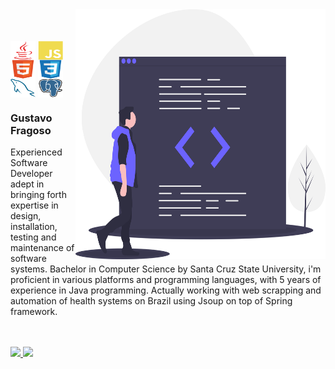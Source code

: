 <img align="right" width="400" height="400" src="https://github.com/gbfragoso/gbfragoso/blob/master/programmer.svg">
</br></br>
<div style="display: inline_block"><br>
    <img align="center" height="30" width="40"
        src="https://raw.githubusercontent.com/devicons/devicon/master/icons/java/java-plain.svg">
    <img align="center" height="30" width="40"
        src="https://raw.githubusercontent.com/devicons/devicon/master/icons/javascript/javascript-plain.svg">
    <img align="center" height="30" width="40"
        src="https://raw.githubusercontent.com/devicons/devicon/master/icons/html5/html5-original.svg">
    <img align="center" height="30" width="40"
        src="https://raw.githubusercontent.com/devicons/devicon/master/icons/css3/css3-original.svg">
    <img align="center" height="30" width="40"
        src="https://raw.githubusercontent.com/devicons/devicon/master/icons/mysql/mysql-original.svg">
    <img align="center" height="30" width="40"
        src="https://raw.githubusercontent.com/devicons/devicon/master/icons/postgresql/postgresql-original.svg">
</div>

### Gustavo Fragoso

Experienced Software Developer adept in bringing forth expertise in design, installation, testing and maintenance of software systems. Bachelor in Computer Science by Santa Cruz State University, i'm proficient in various platforms and programming languages, with 5 years of experience in Java programming. Actually working with web scrapping and automation of health systems on Brazil using Jsoup on top of Spring framework.

</br></br>
<span align="center">
    <a href="https://github.com/gbfragoso">
        <img height="180em" src="https://github-readme-stats.vercel.app/api?username=gbfragoso&show_icons=true&theme=github_dark&include_all_commits=true&count_private=true" />
        <img height="180em" src="https://github-readme-stats.vercel.app/api/top-langs/?username=gbfragoso&layout=compact&langs_count=7&theme=github_dark" />
</span>
